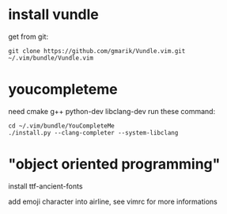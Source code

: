 # install vundle

get from git:

    git clone https://github.com/gmarik/Vundle.vim.git ~/.vim/bundle/Vundle.vim

# youcompleteme

need cmake g++ python-dev libclang-dev
run these command:

    cd ~/.vim/bundle/YouCompleteMe
    ./install.py --clang-completer --system-libclang

# "object oriented programming"
install ttf-ancient-fonts

add emoji character into airline, see vimrc for more informations
